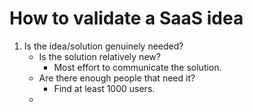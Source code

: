 # How to validate a SaaS idea

1. Is the idea/solution genuinely needed?
    - Is the solution relatively new?
        - Most effort to communicate the solution.
    - Are there enough people that need it?
        - Find at least 1000 users.
    - 
